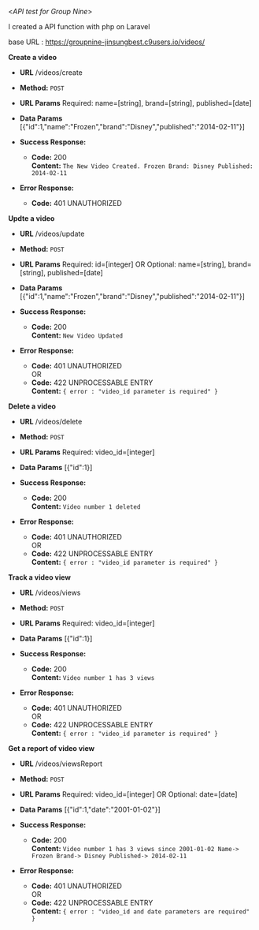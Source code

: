 <_API test for Group Nine_>


I created a API function with php on Laravel


base URL : https://groupnine-jinsungbest.c9users.io/videos/ 


**Create a video**

* **URL**
  /videos/create

* **Method:**
  `POST`
  
*  **URL Params**
   Required: name=[string], brand=[string], published=[date]

* **Data Params**
  [{"id":1,"name":"Frozen","brand":"Disney","published":"2014-02-11"}]

* **Success Response:**
  * **Code:** 200 <br />
    **Content:** `The New Video Created. Frozen Brand: Disney Published: 2014-02-11`
 
* **Error Response:**
  * **Code:** 401 UNAUTHORIZED <br />


**Updte a video**

* **URL**
  /videos/update

* **Method:**
  `POST`
  
*  **URL Params**
   Required: id=[integer] OR Optional: name=[string], brand=[string], published=[date] 

* **Data Params**
  [{"id":1,"name":"Frozen","brand":"Disney","published":"2014-02-11"}]

* **Success Response:**
  * **Code:** 200 <br />
    **Content:** `New Video Updated`
 
* **Error Response:**
  * **Code:** 401 UNAUTHORIZED <br />
  OR
  * **Code:** 422 UNPROCESSABLE ENTRY <br />
    **Content:** `{ error : "video_id parameter is required" }`
   

**Delete a video**

* **URL**
  /videos/delete

* **Method:**
  `POST`
  
*  **URL Params**
   Required: video_id=[integer]

* **Data Params**
  [{"id":1}]

* **Success Response:**
  * **Code:** 200 <br />
    **Content:** `Video number 1 deleted`
 
* **Error Response:**
  * **Code:** 401 UNAUTHORIZED <br />
  OR
  * **Code:** 422 UNPROCESSABLE ENTRY <br />
    **Content:** `{ error : "video_id parameter is required" }`
    

**Track a video view**

* **URL**
  /videos/views

* **Method:**
  `POST`
  
*  **URL Params**
   Required: video_id=[integer] 

* **Data Params**
  [{"id":1}]

* **Success Response:**
  * **Code:** 200 <br />
    **Content:** ` Video number 1 has 3 views `
 
* **Error Response:**
  * **Code:** 401 UNAUTHORIZED <br />
  OR
  * **Code:** 422 UNPROCESSABLE ENTRY <br />
    **Content:** `{ error : "video_id parameter is required" }`
    

**Get a report of video view**

* **URL**
  /videos/viewsReport

* **Method:**
  `POST`
  
*  **URL Params**
   Required: video_id=[integer] OR Optional: date=[date]

* **Data Params**
  [{"id":1,"date":"2001-01-02"}]

* **Success Response:**
  * **Code:** 200 <br />
    **Content:** `Video number 1 has 3 views since 2001-01-02
        Name-> Frozen
        Brand-> Disney
        Published-> 2014-02-11`

* **Error Response:**
  * **Code:** 401 UNAUTHORIZED <br />
  OR
  * **Code:** 422 UNPROCESSABLE ENTRY <br />
    **Content:** `{ error : "video_id and date parameters are required" }`
    


